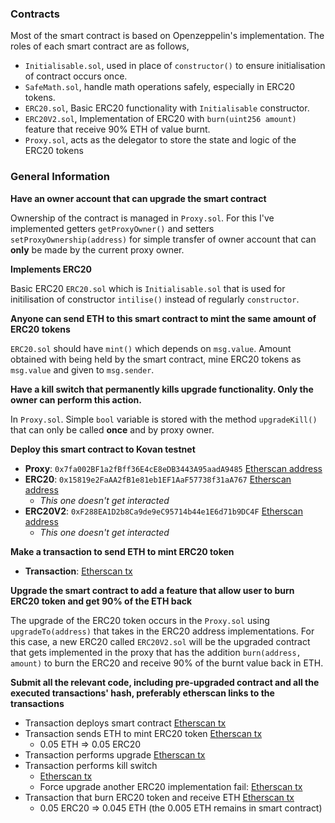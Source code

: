 ### Contracts
Most of the smart contract is based on Openzeppelin's implementation. The roles of each smart contract are as follows,
- `Initialisable.sol`, used in place of `constructor()` to ensure initialisation of contract occurs once.
-  `SafeMath.sol`, handle math operations safely, especially in ERC20 tokens.
- `ERC20.sol`, Basic ERC20 functionality with `Initialisable` constructor.
- `ERC20V2.sol`, Implementation of ERC20 with `burn(uint256 amount)` feature that receive 90% ETH of value burnt.
- `Proxy.sol`, acts as the delegator to store the state and logic of the ERC20 tokens

### General Information
**Have an owner account that can upgrade the smart contract**

Ownership of the contract is managed in `Proxy.sol`. For this I've implemented getters `getProxyOwner()` and setters `setProxyOwnership(address)` for simple transfer of owner account that can **only** be made by the current proxy owner.

**Implements ERC20**

Basic ERC20 `ERC20.sol` which is `Initialisable.sol` that is used for initilisation of constructor `intilise()` instead of regularly `constructor`.

**Anyone can send ETH to this smart contract to mint the same amount of ERC20 tokens**

`ERC20.sol` should have `mint()` which depends on `msg.value`. Amount obtained with being held by the smart contract, mine ERC20 tokens as `msg.value` and given to `msg.sender`.

**Have a kill switch that permanently kills upgrade functionality. Only the owner can perform this action.**

In `Proxy.sol`. Simple `bool` variable is stored with the method `upgradeKill()` that can only be called **once** and by proxy owner.

**Deploy this smart contract to Kovan testnet**
- **Proxy**:  `0x7fa002BF1a2fBff36E4cE8eDB3443A95aadA9485` [Etherscan address](https://kovan.etherscan.io/address/0x7fa002BF1a2fBff36E4cE8eDB3443A95aadA9485) 
- **ERC20**: `0x15819e2FaAA2fB1e81eb1EF1AaF57738f31aA767` [Etherscan address](https://kovan.etherscan.io/address/0x15819e2FaAA2fB1e81eb1EF1AaF57738f31aA767) 
    - *This one doesn't get interacted*
- **ERC20V2**: `0xF288EA1D2b8Ca9de9eC95714b44e1E6d71b9DC4F` [Etherscan address](https://kovan.etherscan.io/address/0xF288EA1D2b8Ca9de9eC95714b44e1E6d71b9DC4F) 
    - *This one doesn't get interacted*

**Make a transaction to send ETH to mint ERC20 token**
- **Transaction**:  [Etherscan tx](https://kovan.etherscan.io/tx/0x0c9d871cc1d6b079912a50a361dc542701a1d9ca6a9c4668bc036ff71e38f935)

**Upgrade the smart contract to add a feature that allow user to burn ERC20 token and get 90% of the ETH back**

The upgrade of the ERC20 token occurs in the `Proxy.sol` using `upgradeTo(address)` that takes in the ERC20 address implementations. For this case, a new ERC20 called `ERC20V2.sol` will be the upgraded contract that gets implemented in the proxy that has the addition `burn(address, amount)` to burn the ERC20 and receive 90% of the burnt value back in ETH.

**Submit all the relevant code, including pre-upgraded contract and all the executed transactions' hash, preferably etherscan links to the transactions**
-   Transaction deploys smart contract [Etherscan tx](https://kovan.etherscan.io/tx/0xca5400660ce8e82a66da7494c4a86dfb39dafe698ea4302edb0e70869f60ab9e)
-   Transaction sends ETH to mint ERC20 token [Etherscan tx](https://kovan.etherscan.io/tx/0x0c9d871cc1d6b079912a50a361dc542701a1d9ca6a9c4668bc036ff71e38f935)
    - 0.05 ETH => 0.05 ERC20
-   Transaction performs upgrade [Etherscan tx](https://kovan.etherscan.io/tx/0xc077e2b42d25eaf697b0cabb6d1ded6f095cddc547b029159492b89f7583237f)
-   Transaction performs kill switch
    -  [Etherscan tx](https://kovan.etherscan.io/tx/0x372532cd24d839b0bc2bf26a39c83cad4bc416f449051315b1deb62a94ac5dc5)
    - Force upgrade another ERC20 implementation fail: [Etherscan tx](https://kovan.etherscan.io/tx/0x566d844e6a151d494239d8fef067b4899e005c64aa02f37e9f0ab220246ca6b9)
-   Transaction that burn ERC20 token and receive ETH [Etherscan tx](https://kovan.etherscan.io/tx/0xf59fb0ab24a6b33e8e0e63ee5415348be2b56fb93480e62dd1e7ef0a2fb06279)
    - 0.05 ERC20 => 0.045 ETH (the 0.005 ETH remains in smart contract) 

